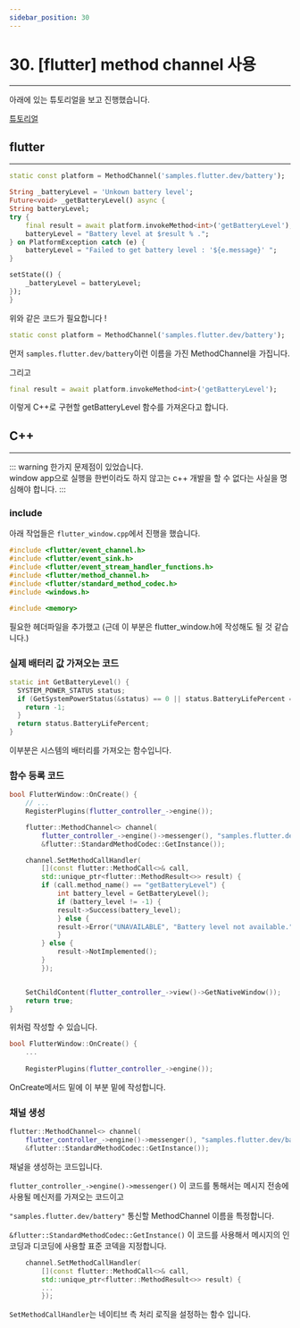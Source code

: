 ```yaml
---
sidebar_position: 30
---
```


# 30. [flutter] method channel 사용
---

아래에 있는 튜토리얼을 보고 진행했습니다.

[튜토리얼](https://docs.flutter.dev/platform-integration/platform-channels#step-5-add-a-windows-platform-specific-implementation)

## flutter
---

```dart
static const platform = MethodChannel('samples.flutter.dev/battery');

String _batteryLevel = 'Unkown battery level';
Future<void> _getBatteryLevel() async {
String batteryLevel;
try {
    final result = await platform.invokeMethod<int>('getBatteryLevel');
    batteryLevel = "Battery level at $result % .";
} on PlatformException catch (e) {
    batteryLevel = "Failed to get battery level : '${e.message}' ";
}

setState(() {
    _batteryLevel = batteryLevel;
});
}
```

위와 같은 코드가 필요합니다 !

```dart
static const platform = MethodChannel('samples.flutter.dev/battery');
```

먼저 `samples.flutter.dev/battery`이런 이름을 가진 MethodChannel을 가집니다.

그리고

```dart
final result = await platform.invokeMethod<int>('getBatteryLevel');
```

이렇게 C++로 구현할 getBatteryLevel 함수를 가져온다고 합니다.

## C++
---

::: warning
한가지 문제점이 있었습니다.  
window app으로 실행을 한번이라도 하지 않고는 c++ 개발을 할 수 없다는 사실을 명심해야 합니다.
:::

### include

아래 작업들은 `flutter_window.cpp`에서 진행을 했습니다.

```cpp
#include <flutter/event_channel.h>
#include <flutter/event_sink.h>
#include <flutter/event_stream_handler_functions.h>
#include <flutter/method_channel.h>
#include <flutter/standard_method_codec.h>
#include <windows.h>

#include <memory>
```

필요한 헤더파일을 추가했고 (근데 이 부분은 flutter_window.h에 작성해도 될 것 같습니다.)

### 실제 배터리 값 가져오는 코드

```cpp
static int GetBatteryLevel() {
  SYSTEM_POWER_STATUS status;
  if (GetSystemPowerStatus(&status) == 0 || status.BatteryLifePercent == 255) {
    return -1;
  }
  return status.BatteryLifePercent;
}
```

이부분은 시스템의 배터리를 가져오는 함수입니다.

### 함수 등록 코드

```cpp
bool FlutterWindow::OnCreate() {
    // ...
    RegisterPlugins(flutter_controller_->engine());

    flutter::MethodChannel<> channel(
        flutter_controller_->engine()->messenger(), "samples.flutter.dev/battery",
        &flutter::StandardMethodCodec::GetInstance());

    channel.SetMethodCallHandler(
        [](const flutter::MethodCall<>& call,
        std::unique_ptr<flutter::MethodResult<>> result) {
        if (call.method_name() == "getBatteryLevel") {
            int battery_level = GetBatteryLevel();
            if (battery_level != -1) {
            result->Success(battery_level);
            } else {
            result->Error("UNAVAILABLE", "Battery level not available.");
            }
        } else {
            result->NotImplemented();
        }
        });


    SetChildContent(flutter_controller_->view()->GetNativeWindow());
    return true;
}
```

위처럼 작성할 수 있습니다.

```cpp
bool FlutterWindow::OnCreate() {
    ...
    
    RegisterPlugins(flutter_controller_->engine());
```

OnCreate메서드 밑에 이 부분 밑에 작성합니다.

### 채널 생성

```cpp
flutter::MethodChannel<> channel(
    flutter_controller_->engine()->messenger(), "samples.flutter.dev/battery",
    &flutter::StandardMethodCodec::GetInstance());
```

채널을 생성하는 코드입니다.

`flutter_controller_->engine()->messenger()` 이 코드를 통해서는 메시지 전송에 사용될 메신저를 가져오는 코드이고 

`"samples.flutter.dev/battery"` 통신할 MethodChannel 이름을 특정합니다.

`&flutter::StandardMethodCodec::GetInstance()` 이 코드를 사용해서 메시지의 인코딩과 디코딩에 사용할 표준 코덱을 지정합니다.

```cpp
    channel.SetMethodCallHandler(
        [](const flutter::MethodCall<>& call,
        std::unique_ptr<flutter::MethodResult<>> result) {
        ...
        });
```

`SetMethodCallHandler`는 네이티브 측 처리 로직을 설정하는 함수 입니다. 